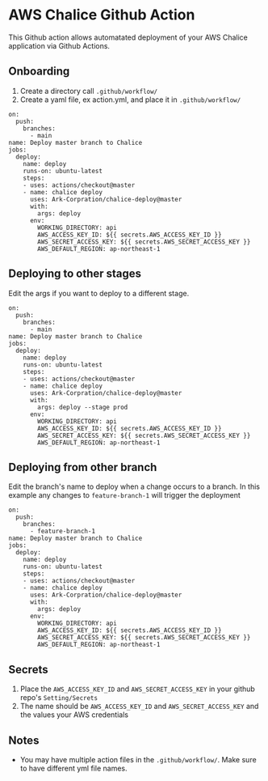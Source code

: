 # AWS Chalice Github Action

This Github action allows automatated deployment of your AWS Chalice application via Github Actions.

## Onboarding
1. Create a directory call `.github/workflow/`
1. Create a yaml file, ex action.yml, and place it in `.github/workflow/` 

```
on:
  push:
    branches:
      - main
name: Deploy master branch to Chalice
jobs:
  deploy:
    name: deploy
    runs-on: ubuntu-latest
    steps:
    - uses: actions/checkout@master
    - name: chalice deploy
      uses: Ark-Corpration/chalice-deploy@master
      with:
        args: deploy
      env:
        WORKING_DIRECTORY: api
        AWS_ACCESS_KEY_ID: ${{ secrets.AWS_ACCESS_KEY_ID }}
        AWS_SECRET_ACCESS_KEY: ${{ secrets.AWS_SECRET_ACCESS_KEY }}
        AWS_DEFAULT_REGION: ap-northeast-1
```

## Deploying to other stages
Edit the args if you want to deploy to a different stage.
```
on:
  push:
    branches:
      - main
name: Deploy master branch to Chalice
jobs:
  deploy:
    name: deploy
    runs-on: ubuntu-latest
    steps:
    - uses: actions/checkout@master
    - name: chalice deploy
      uses: Ark-Corpration/chalice-deploy@master
      with:
        args: deploy --stage prod
      env:
        WORKING_DIRECTORY: api
        AWS_ACCESS_KEY_ID: ${{ secrets.AWS_ACCESS_KEY_ID }}
        AWS_SECRET_ACCESS_KEY: ${{ secrets.AWS_SECRET_ACCESS_KEY }}
        AWS_DEFAULT_REGION: ap-northeast-1
```

## Deploying from other branch
Edit the branch's name to deploy when a change occurs to a branch.
In this example any changes to `feature-branch-1` will trigger the deployment
```
on:
  push:
    branches:
      - feature-branch-1
name: Deploy master branch to Chalice
jobs:
  deploy:
    name: deploy
    runs-on: ubuntu-latest
    steps:
    - uses: actions/checkout@master
    - name: chalice deploy
      uses: Ark-Corpration/chalice-deploy@master
      with:
        args: deploy
      env:
        WORKING_DIRECTORY: api
        AWS_ACCESS_KEY_ID: ${{ secrets.AWS_ACCESS_KEY_ID }}
        AWS_SECRET_ACCESS_KEY: ${{ secrets.AWS_SECRET_ACCESS_KEY }}
        AWS_DEFAULT_REGION: ap-northeast-1
```

## Secrets
1. Place the `AWS_ACCESS_KEY_ID` and `AWS_SECRET_ACCESS_KEY` in your github repo's `Setting/Secrets`
2. The name should be `AWS_ACCESS_KEY_ID` and `AWS_SECRET_ACCESS_KEY` and the values your AWS credentials

## Notes
* You may have multiple action files in the `.github/workflow/`. Make sure to have different yml file names.
